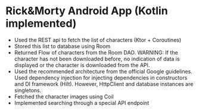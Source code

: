 # Rick&Morty Android App (Kotlin implemented) 

* Used the REST api to fetch the list of characters (Ktor + Coroutines)
* Stored this list to database using Room
* Returned Flow of characters from the Room DAO. WARNING: If the character has not been downloaded before, no indication of data is displayed or the character is downloaded from the API.
* Used the recommended architecture from the official Google guidelines. Used dependency injection for injecting dependencies in constructors and DI framework (Hilt). However, HttpClient and database instances are singletons.
* Fetched the character images using Coil
* Implemented searching through a special API endpoint
